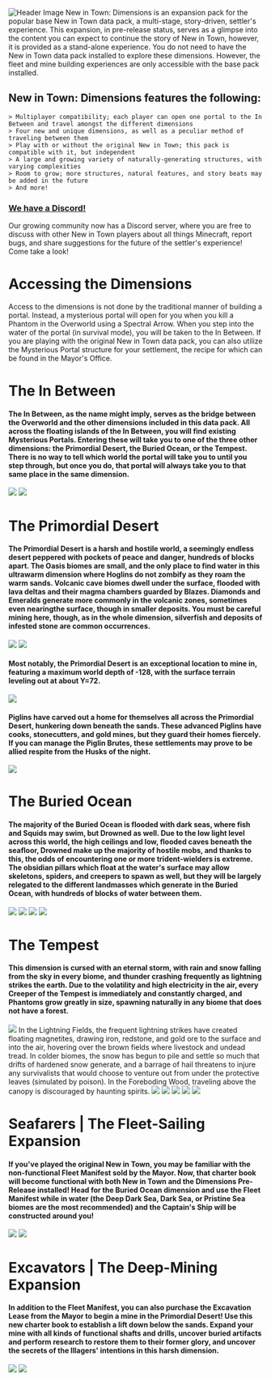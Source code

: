![Header Image](https://i.imgur.com/4yXHq3Q.png)
New in Town: Dimensions is an expansion pack for the popular base New in Town data pack, a multi-stage, story-driven, settler's experience. This expansion, in pre-release status, serves as a glimpse into the content you can expect to continue the story of New in Town, however, it is provided as a stand-alone experience. You do not need to have the New in Town data pack installed to explore these dimensions. However, the fleet and mine building experiences are only accessible with the base pack installed.


## New in Town: Dimensions features the following:
```
> Multiplayer compatibility; each player can open one portal to the In Between and travel amongst the different dimensions
> Four new and unique dimensions, as well as a peculiar method of traveling between them
> Play with or without the original New in Town; this pack is compatible with it, but independent
> A large and growing variety of naturally-generating structures, with varying complexities
> Room to grow; more structures, natural features, and story beats may be added in the future
> And more!
```


### [We have a Discord!](https://discord.gg/KvdmxHM)
Our growing community now has a Discord server, where you are free to discuss with other New in Town players about all things Minecraft, report bugs, and share suggestions for the future of the settler's experience! Come take a look!



# Accessing the Dimensions
Access to the dimensions is not done by the traditional manner of building a portal. Instead, a mysterious portal will open for you when you kill a Phantom in the Overworld using a Spectral Arrow. When you step into the water of the portal (in survival mode), you will be taken to the In Between. If you are playing with the original New in Town data pack, you can also utilize the Mysterious Portal structure for your settlement, the recipe for which can be found in the Mayor's Office.



# The In Between
#### The In Between, as the name might imply, serves as the bridge between the Overworld and the other dimensions included in this data pack. All across the floating islands of the In Between, you will find existing Mysterious Portals. Entering these will take you to one of the three other dimensions: the Primordial Desert, the Buried Ocean, or the Tempest. There is no way to tell which world the portal will take you to until you step through, but once you do, that portal will always take you to that same place in the same dimension.
![](https://i.imgur.com/nJe0cU1.png)
![](https://i.imgur.com/FUkb5Ew.png)

# The Primordial Desert
#### The Primordial Desert is a harsh and hostile world, a seemingly endless desert peppered with pockets of peace and danger, hundreds of blocks apart. The Oasis biomes are small, and the only place to find water in this ultrawarm dimension where Hoglins do not zombify as they roam the warm sands. Volcanic cave biomes dwell under the surface, flooded with lava deltas and their magma chambers guarded by Blazes. Diamonds and Emeralds generate more commonly in the volcanic zones, sometimes even nearingthe surface, though in smaller deposits. You must be careful mining here, though, as in the whole dimension, silverfish and deposits of infested stone are common occurrences.
![](https://i.imgur.com/98VXSZ1.png)
![](https://i.imgur.com/XjRZbtB.png)
#### Most notably, the Primordial Desert is an exceptional location to mine in, featuring a maximum world depth of -128, with the surface terrain leveling out at about Y=72.
![](https://i.imgur.com/QIffkAW.png)
#### Piglins have carved out a home for themselves all across the Primordial Desert, hunkering down beneath the sands. These advanced Piglins have cooks, stonecutters, and gold mines, but they guard their homes fiercely. If you can manage the Piglin Brutes, these settlements may prove to be allied respite from the Husks of the night.
![](https://i.imgur.com/o229Ooc.png)

# The Buried Ocean
#### The majority of the Buried Ocean is flooded with dark seas, where fish and Squids may swim, but Drowned as well. Due to the low light level across this world, the high ceilings and low, flooded caves beneath the seafloor, Drowned make up the majority of hostile mobs, and thanks to this, the odds of encountering one or more trident-wielders is extreme. The obsidian pillars which float at the water's surface may allow skeletons, spiders, and creepers to spawn as well, but they will be largely relegated to the different landmasses which generate in the Buried Ocean, with hundreds of blocks of water between them.
![](https://i.imgur.com/EQ89D3l.png)
![](https://i.imgur.com/mwjQ47l.png)
![](https://i.imgur.com/WSs6uOp.png)
![](https://i.imgur.com/p3Aaugz.png)

# The Tempest
#### This dimension is cursed with an eternal storm, with rain and snow falling from the sky in every biome, and thunder crashing frequently as lightning strikes the earth. Due to the volatility and high electricity in the air, every Creeper of the Tempest is immediately and constantly charged, and Phantoms grow greatly in size, spawning naturally in any biome that does not have a forest.
![](https://i.imgur.com/r6PUdF5.png)
In the Lightning Fields, the frequent lightning strikes have created floating magnetites, drawing iron, redstone, and gold ore to the surface and into the air, hovering over the brown fields where livestock and undead tread. In colder biomes, the snow has begun to pile and settle so much that drifts of hardened snow generate, and a barrage of hail threatens to injure any survivalists that would choose to venture out from under the protective leaves (simulated by poison). In the Foreboding Wood, traveling above the canopy is discouraged by haunting spirits.
![](https://i.imgur.com/IdZRd3R.png)
![](https://i.imgur.com/HAio0FO.png)
![](https://i.imgur.com/VKFxtCR.png)
![](https://i.imgur.com/El9IzLw.png)
![](https://i.imgur.com/U87lUPw.png)

# Seafarers | The Fleet-Sailing Expansion
#### If you've played the original New in Town, you may be familiar with the non-functional Fleet Manifest sold by the Mayor. Now, that charter book will become functional with both New in Town and the Dimensions Pre-Release installed! Head for the Buried Ocean dimension and use the Fleet Manifest while in water (the Deep Dark Sea, Dark Sea, or Pristine Sea biomes are the most recommended) and the Captain's Ship will be constructed around you!
![](https://i.imgur.com/cvAUFu7.png)
![](https://i.imgur.com/9oqLAWr.png)

# Excavators | The Deep-Mining Expansion
#### In addition to the Fleet Manifest, you can also purchase the Excavation Lease from the Mayor to begin a mine in the Primordial Desert! Use this new charter book to establish a lift down below the sands. Expand your mine with all kinds of functional shafts and drills, uncover buried artifacts and perform research to restore them to their former glory, and uncover the secrets of the Illagers' intentions in this harsh dimension.
![](https://i.imgur.com/7234dRt.png)
![](https://i.imgur.com/1fvVoLU.png)
